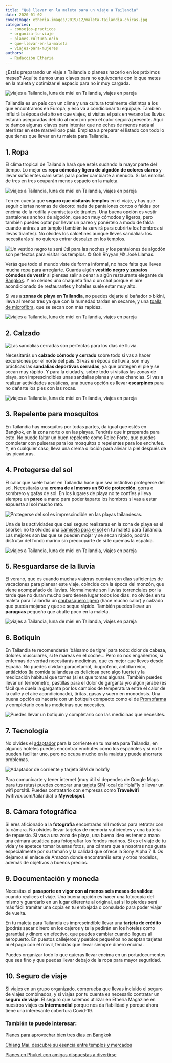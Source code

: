 ```yaml
---
title: "Qué llevar en la maleta para un viaje a Tailandia"
date: 2020-01-02
coverImage: etheria-images/2019/12/maleta-tailandia-chicas.jpg
categories: 
  - consejos-practicos
  - organiza-tu-viaje
  - planes-cultura-ocio
  - que-llevar-en-la-maleta
  - viajes-para-mujeres
authors: 
  - Redacción Etheria
---
```


¿Estás preparando un viaje a Tailandia o planeas hacerlo en los próximos meses? Aquí te 
damos unas claves para no equivocarte con lo que metes en la maleta y optimizar el 
espacio para no ir muy cargada. 

![viajes a Tailandia, luna de miel en Tailandia, viajes en pareja](etheria-images/2019/12/maleta-tailandia-playa-900x623.jpg "Playa de Phra Nang (Krabi). © Sumit Chinchane")

Tailandia es un país con un clima y una cultura totalmente distintos a los que 
encontramos en Europa, y eso va a condicionar tu equipaje. También influirá la época del 
año en que viajes, si visitas el país en verano las lluvias estarán aseguradas debido al 
monzón pero el calor seguirá presente. Aquí te damos algunas claves para intentar que no 
eches de menos nada al aterrizar en este maravilloso país. Empieza a preparar el listado 
con todo lo que tienes que llevar en tu maleta para Tailandia. 

## 1\. Ropa

El clima tropical de Tailandia hará que estés sudando la mayor parte del tiempo. Lo 
mejor es **ropa cómoda y ligera de algodón de colores claros** y llevar suficientes 
camisetas para poder cambiarte a menudo. Si las enrollas de tres en tres ocuparán menos 
espacio en la maleta. 

![viajes a Tailandia, luna de miel en Tailandia, viajes en pareja](etheria-images/2019/12/maleta-tailandia-chicas-900x600.jpg "Chicas en las islas Phi Phi. © Eva Krause")

Ten en cuenta que **seguro que visitarás templos** en el viaje, y hay que seguir ciertas 
normas de decoro: nada de pantalones cortos o faldas por encima de la rodilla y 
camisetas de tirantes. Una buena opción es vestir pantalones anchos de algodón, que son 
muy cómodos y ligeros, pero también puedes optar por llevar un pareo y ponértelo a modo 
de falda cuando entres a un templo (también te servirá para cubrirte los hombros si 
llevas tirantes). No olvides los calcetines aunque lleves sandalias: los necesitarás si 
no quieres entrar descalzo en los templos. 

![](etheria-images/2019/12/maleta-tailandia-ropa-900x463.jpg "Un vestido negro te será útil para las noches y los pantalones de algodón son perfectos para visitar los templos. © Goh Rhyyan /© José Llamas.")

Verás que todo el mundo viste de forma informal, no hace falta que lleves mucha ropa 
para arreglarte. Guarda algún **vestido negro y zapatos cómodos de vestir** si piensas 
salir a cenar a algún restaurante elegante de [Bangkok](https://etheriamagazine.com/2019/10/23/viaje-con-amigas-tailandia-donde-comer-bangkok/). 
Y no olvides una chaqueta fina o un chal porque el aire acondicionado de restaurantes y 
hoteles suele estar muy alto. 

Si vas a **zonas de playa en Tailandia**, no puedes dejarte el bañador o bikini, lleva 
al menos tres ya que con la humedad tardan en secarse, y una [toalla de 
microfibra](https://www.decathlon.es/es/p/toalla-bano-piscina-natacion-nabaiji-microfibra-compacta-talla-l-azul/_/R-p-158325?mc=8361623&c=AZUL), 
que se secan con más rapidez. 

![viajes a Tailandia, luna de miel en Tailandia, viajes en pareja](etheria-images/2019/12/maleta-tailandia-toalla-900x900.jpg "Toalla de microfibra de © Decathlon")

## 2\. Calzado

![](etheria-images/2019/12/maleta-tailandia-sandalias-900x600.jpg "Las sandalias cerradas son perfectas para los días de lluvia.")

Necesitarás un **calzado cómodo y cerrado** sobre todo si vas a hacer excursiones por el 
norte del país. Si vas en época de lluvia, son muy prácticas las **sandalias deportivas 
cerradas**, ya que protegen el pie y se secan muy rápido. Y para la ciudad y, sobre todo 
si visitas las zonas de playa, son imprescindibles unas sandalias planas y unas 
chanclas. Si vas a realizar actividades acuáticas, una buena opción es llevar 
**escarpines** para no dañarte los pies con las rocas. 

![viajes a Tailandia, luna de miel en Tailandia, viajes en pareja](etheria-images/2019/12/Maleta-tailandia-escarpines-900x900.jpg "Escarpines de © Decathlon")

## 3\. Repelente para mosquitos

En Tailandia hay mosquitos por todas partes, da igual que estés en Bangkok, en la zona 
norte o en las playas. Tendrás que ir preparada para esto. No puede faltar un buen 
repelente como Relec Forte, que puedes completar con pulseras para los mosquitos o 
repelentes para los enchufes. Y, en cualquier caso, lleva una crema o loción para 
aliviar la piel después de las picaduras. 

## 4\. Protegerse del sol

El calor que suele hacer en Tailandia hace que sea instintivo protegerse del sol. 
Necesitarás una **crema de al menos un 50 de protección**, gorra o sombrero y gafas de 
sol. En los lugares de playa no te confíes y lleva siempre un **pareo** a mano para 
poder taparte los hombros si vas a estar expuesta al sol mucho rato. 

![Protegerse del sol es imprescindible en las playas tailandesas.](etheria-images/2019/12/maleta-tailandia-proteccion-sol-900x600.jpg "Protegerse del sol es imprescindible en las playas tailandesas. © Farsai Chaikulngamdee")

Una de las actividades que casi seguro realizaras en la zona de playa es el snorkel: no 
te olvides una [camiseta para el 
sol](https://www.decathlon.es/es/p/top-camiseta-protecion-solar-playa-surf-olaian-top500-mujer-negro-azul-anti-uv/_/R-p-170635?mc=8403270&c=AZUL) 
en tu maleta para Tailandia. Las mejores son las que se pueden mojar y se secan rápido, 
podrás disfrutar del fondo marino sin preocuparte de si te quemas la espalda. 

![viajes a Tailandia, luna de miel en Tailandia, viajes en pareja](etheria-images/2019/12/maleta-tailandia-camiseta-sol-900x900.jpg "Camista para protegerse del sol perfecta para bañarse con ella. © Decathlon")

## 5\. Resguardarse de la lluvia

El verano, que es cuando muchas viajeras cuentan con días suficientes de vacaciones para 
planear este viaje, coincide con la época del monzón, que viene acompañado de lluvias. 
Normalmente son lluvias torrenciales por la tarde que no duran mucho pero tienen lugar 
todos los días: no olvides en tu maleta para Tailandia un [chubasquero 
ligero](https://www.elcorteingles.es/deportes/A14517912-chubasquero-de-mujer-mountain-pro/) 
(hace mucho calor) y calzado que pueda mojarse y que se seque rápido. También puedes 
llevar un **paraguas** pequeño que abulte poco en la maleta. 

![viajes a Tailandia, luna de miel en Tailandia, viajes en pareja](etheria-images/2019/12/maleta-tailandia-paraguas-chubasquero-900x439.jpg "Chubasquero de ©El Corte Inglés y paraguas de © Misako.")

## 6\. Botiquín

En Tailandia te recomendarán ‘bálsamo de tigre’ para todo: dolor de cabeza, dolores 
musculares, si te mareas en el coche… Pero no nos engañemos, si enfermas de verdad 
necesitarás medicinas, que es mejor que lleves desde España. No puedes olvidar: 
paracetamol, ibuprofeno, antidiarreico, antiácidos (la comida tailandesa es deliciosa 
pero algo fuerte) y la medicación habitual que tomes (si es que tomas alguna). También 
puedes llevar un termómetro, pastillas para el dolor de garganta y/o algún jarabe (es 
fácil que duela la garganta por los cambios de temperatura entre el calor de la calle y 
el aire acondicionado), tiritas, gasas y suero en monodosis. Una buena opción es hacerte 
con un botiquín compacto como el de [Promofarma](https://www.promofarma.com/es/aposan-botiquin-1ud/p-258865) 
y completarlo con las medicinas que necesites. 

![Puedes llevar un botiquín y completarlo con las medicinas que necesites.](etheria-images/2019/12/maleta-tailandia-medicinas-900x299.jpg "Puedes llevar un botiquín y completarlo con las medicinas que necesites. © Promofarma")

## 7\. Tecnología

No olvides el [adaptador](https://amzn.to/353faed) para la corriente en tu maleta para 
Tailandia, en algunos hoteles puedes encontrar enchufes como los españoles y si no te 
pueden facilitar uno, pero no ocupa mucho en la maleta y puede ahorrarte problemas. 

![Adaptador de corriente y tarjeta SIM de holafly](etheria-images/2019/12/maleta-tailandia-tecnologia-900x321.jpg "Adaptador de corriente y tarjeta SIM de ©holafly")

Para comunicarte y tener internet (muy útil si dependes de Google Maps para tus rutas) 
puedes comprar una [tarjeta 
SIM](https://etheriamagazine.com/2022/06/17/holafly-viaje-espana/) local de HolaFly o 
llevar un wifi portátil. Puedes contratarlo con empresas como **Travelwifi** 
(wifivox.com/tailandia) o **Mywebspot**. 

## 8\. Cámara fotográfica

Si eres aficionado a la **fotografía** encontrarás mil motivos para retratar con tu 
cámara. No olvides llevar tarjetas de memoria suficientes y una batería de repuesto. Si 
vas a una zona de playa, una buena idea es tener a mano una cámara acuática para 
fotografiar los fondos marinos. Si es el viaje de tu vida y te apetece tomar buenas 
fotos, una cámara que a nosotras nos gusta especialmente por su tamaño y la calidad que 
ofrece la Sony Alpha 7 II. Os dejamos el enlace de Amazon donde encontraréis este y 
otros modelos, además de objetivos a buenos precios. 

## 9\. Documentación y moneda

Necesitas el **pasaporte en vigor con al menos seis meses de validez** cuando realices 
el viaje. Una buena opción es hacer una fotocopia del mismo y guardarlo en un lugar 
diferente al original, así si lo pierdes será más fácil tramitar una copia en tu 
embajada o consulado para poder viajar de vuelta. 

En tu maleta para Tailandia es imprescindible llevar una **tarjeta de crédito** (podrás 
sacar dinero en los cajeros y te la pedirán en los hoteles como garantía) y dinero en 
efectivo, que puedes cambiar cuando llegues al aeropuerto. En puestos callejeros y 
pueblos pequeños no aceptan tarjetas ni el pago con el móvil, tendrás que llevar siempre 
dinero encima. 

Puedes organizar todo lo que quieras llevar encima en un portadocumentos que sea fino y 
que puedas llevar debajo de la ropa para mayor seguridad. 

## 10\. Seguro de viaje

Si viajes en un grupo organizado, comprueba que llevas incluido el seguro de viajes 
combinados, y si viajas por tu cuenta es necesario contratar un **seguro de viaje**. El 
seguro que solemos utilizar en Etheria Magazine en nuestros viajes es **Intermundial** 
porque nos da fiabilidad y porque ahora tiene una interesante cobertura Covid-19. 

### También te puede interesar:

[Planes para aprovechar bien tres días en 
Bangkok](https://etheriamagazine.com/2021/05/29/tres-dias-en-bangkok-que-hacer/) 

[Chiang Mai, descubre su esencia entre templos y 
mercados](https://etheriamagazine.com/2021/01/08/chiang-mai-explora-en-3-dias-la-tailandia-mas-espiritual/) 

[Planes en Phuket con amigas dispuestas a 
divertirse](https://etheriamagazine.com/2019/06/26/que-ver-en-phuket-tailandia-sola-o-con-amigas/) 

<script type="text/javascript"><br /> var uri = 
'https://impfr.tradedoubler.com/imp?type(img)g(23930018)a(3132464)' + new String 
(Math.random()).substring (2, 11);<br /> document.write('<a 
href="https://clk.tradedoubler.com/click?p=281568&a=3132464&g=23930018" 
target="_BLANK"><img src="'+uri+'" border=0></a>');<br /></script>
